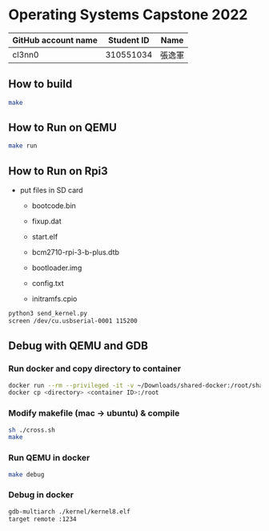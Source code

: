 # Operating Systems Capstone 2022

| GitHub account name | Student ID | Name   |
| ------------------- | ---------- | ------ |
| cl3nn0              | 310551034  | 張逸軍  |

## How to build

```bash
make
```

## How to Run on QEMU

```bash
make run
```

## How to Run on Rpi3

- put files in SD card

    - bootcode.bin

    - fixup.dat

    - start.elf

    - bcm2710-rpi-3-b-plus.dtb

    - bootloader.img

    - config.txt

    - initramfs.cpio

```bash
python3 send_kernel.py
screen /dev/cu.usbserial-0001 115200
```

## Debug with QEMU and GDB

### Run docker and copy directory to container

```bash
docker run --rm --privileged -it -v ~/Downloads/shared-docker:/root/share osc:2022
docker cp <directory> <container ID>:/root
```

### Modify makefile (mac -> ubuntu) & compile

```bash
sh ./cross.sh
make
```

### Run QEMU in docker

```bash
make debug
```

### Debug in docker

```bash
gdb-multiarch ./kernel/kernel8.elf
target remote :1234
```
